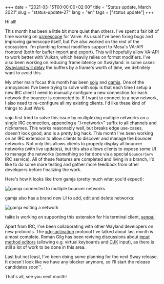+++
date = "2021-03-15T00:00:00+02:00"
title = "Status update, March 2021"
slug = "status-update-27"
lang = "en"
tags = ["status update"]
+++

Hi all!

This month has been a little bit more quiet than others. I've spent a fair bit
of time working on [gamescope] for Valve. As usual I've been fixing bugs and
improving gamescope itself, but I've also worked on the rest of the ecosystem.
I'm plumbing format modifiers support to Mesa's VA-API frontend (both for
buffer [import][mesa-va-drm-prime-2] and [export][radeon-export-modifiers]).
This will hopefully allow VA-API to work better with Vulkan, which heavily
relies on format modifiers. I've also been working on reducing frame latency on
Xwayland: in some cases [Xwayland will delay][xwayland-delay] the buffers by a
frame's worth of time, we definitely want to avoid this.

My other main focus this month has been [soju] and [gamja]. One of the
annoyances I've been trying to solve with soju is that each time I setup a new
IRC client I need to manually configure a new connection for each network the
bouncer is connected to. If I want to connect to a new network, I also need to
re-configure all my existing clients. I'd like these kind of things to Just
Work.

soju first tried to solve this issue by multiplexing multiple networks on a
single IRC connection, appending a "/&lt;network&gt;" suffix to all channels and
nicknames. This works reasonably well, but breaks edge use-cases, doesn't look
good, and is a pretty big hack. This month I've been working on an IRC
extension to allow clients to discover and manage the bouncer networks. Not
only this allows clients to properly display all bouncer networks (with live
updates), but this also allows clients to expose some UI to manage the networks
(something so far done via a special `BouncerServ` IRC service). All of these
features are completed and living in a branch, I'd like to do some more testing
and gather more feedback from other developers before finalizing the work.

Here's how it looks like from gamja (pretty much what you'd expect):

![gamja connected to multiple bouncer networks](https://l.sr.ht/87c9.png)

gamja also has a brand new UI to add, edit and delete networks:

![gamja editing a network](https://l.sr.ht/NyiV.png)

taiite is working on supporting this extension for his terminal client,
[senpai].

Apart from IRC, I've been collaborating with other Wayland developers on new
protocols. The [xdg-activation] protocol I've talked about last month is almost
complete. Roman Gilg has been reviving discussions about
[input method editors][input-method-discussion] (allowing e.g. virtual keyboards
and <abbr title="Chinese Japanese Korean">CJK</abbr> input), as there is still
a lot of work to be done in this area.

Last but not least, I've been doing some planning for the next Sway release.
It doesn't look like we have any blocker anymore, so I'll start the release
candidates soon™.

That's all, see you next month!

[gamescope]: https://github.com/Plagman/gamescope
[mesa-va-drm-prime-2]: https://gitlab.freedesktop.org/mesa/mesa/-/merge_requests/9426
[radeon-export-modifiers]: https://gitlab.freedesktop.org/mesa/mesa/-/merge_requests/9308
[xwayland-delay]: https://gitlab.freedesktop.org/xorg/xserver/-/issues/1150
[soju]: https://soju.im
[gamja]: https://sr.ht/~emersion/gamja
[senpai]: https://sr.ht/~taiite/senpai
[xdg-activation]: https://gitlab.freedesktop.org/wayland/wayland-protocols/-/merge_requests/50
[input-method-discussion]: https://gitlab.freedesktop.org/wayland/wayland-protocols/-/issues/39
